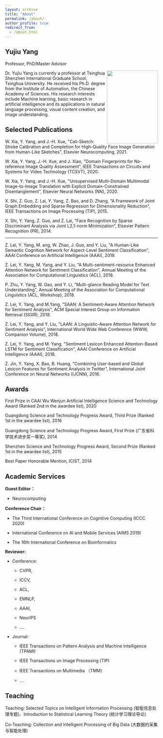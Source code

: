 ```yaml
---
layout: archive
title: "About"
permalink: /about/
author_profile: true
redirect_from:
  - /about.html
---
```


Yujiu Yang
------
Professor, PhD/Master Advisor

<img src="Team Leader.png" width="168" height="240" div align=right>

Dr. Yujiu Yang is currently a professor at Tsinghua Shenzhen International Graduate School, Tsinghua University. He received his Ph.D. degree from the Institute of Automation, the Chinese Academy of Sciences.  His research interests include Machine learning, basic research in artificial intelligence and its applications in natural language processing, visual content creation, and image understanding. 

Selected Publications
------
W. Xia, Y. Yang, and J.-H. Xue, "Cali-Sketch: Stroke Calibration and Completion for High-Quality Face Image Generation from Human-Like Sketches", Elsevier Neurocomputing, 2021. 

W. Xia, Y. Yang, J.-H. Xue, and J. Xiao, "Domain Fingerprints for No-reference Image Quality Assessment", IEEE Transactions on Circuits and Systems for Video Technology (TCSVT), 2020.

W. Xia, Y. Yang, and J.-H. Xue, "Unsupervised Multi-Domain Multimodal Image-to-Image Translation with Explicit Domain-Constrained Disentanglement", Elsevier Neural Networks (NN), 2020.

X. Shi, Z. Guo, Z. Lai, Y. Yang, Z. Bao, and D.  Zhang, "A Framework of Joint Graph Embedding and Sparse Regression for Dimensionality Reduction", IEEE Transactions on Image Processing (TIP), 2015.

X. Shi, Y. Yang, Z. Guo, and Z. Lai, "Face Recognition by Sparse Discriminant Analysis via Joint L2,1-norm Minimization", Elsevier Pattern Recognition (PR), 2014.

------------------------------------------------------

Z. Lei, Y. Yang, M. ang, W. Zhao, J. Guo, and Y. Liu, "A Human-Like Semantic Cognition Network for Aspect-Level Sentiment Classification", AAAI Conference on Artificial Intelligence  (AAAI), 2019.

Z. Lei, Y. Yang, M. Yang, and Y. Liu, "A Multi-sentiment-resource Enhanced Attention Network for Sentiment Classification", Annual Meeting of the Association for Computational Linguistics (ACL), 2018.

P. Zhu, Y. Yang, W. Gao, and Y. Li, "Multi-glance Reading Model for Text Understanding", Annual Meeting of the Association for Computational Linguistics (ACL, Workshop), 2018.

Z. Lei, Y. Yang, and M.Yang, "SAAN: A Sentiment-Aware Attention Network for Sentiment Analysis",  ACM Special Interest Group on Information Retrieval (SIGIR), 2018. 

Z. Lei, Y. Yang, and Y. Liu, "LAAN: A Linguistic-Aware Attention Network for Sentiment Analysis", International World Wide Web Conference (WWW, Companion Volume), 2018.

Z. Lei, Y. Yang, and M. Yang, "Sentiment Lexicon Enhanced Attention-Based LSTM for Sentiment Classification", AAAI Conference on Artificial Intelligence (AAAI), 2018.

Z. Jin, Y. Yang, X. Bao, B. Huang, "Combining User-based and Global Lexicon Features for Sentiment Analysis in Twitter", International Joint Conference on Neural Networks (IJCNN), 2016.

Awards
------
First Prize in CAAI Wu Wenjun Artificial Intelligence Science and Technology Award (Ranked 2nd in the awardee list), 2020

Guangdong Science and Technology Progress Award, Third Prize (Ranked 1st in the awardee list), 2016

Guangdong Science and Technology Progress Award, First Prize (广东省科学技术进步奖一等奖), 2014

Shenzhen Science and Technology Progress Award, Second Prize (Ranked 1st in the awardee list), 2015

Best Paper Honorable Mention, ICIST, 2014

Academic Services
------
**Guest Editor：**

- Neurocomputing

**Conference Chair：**

- The Third International Conference on Cognitive Computing (ICCC 2020) 

- International Conference on AI and Mobile Services (AIMS 2019)

- The 16th International Conference on Bioinformatics

**Reviewer:**

- Conference: 

    - CVPR, 

    - ICCV, 

    - ACL, 

    - EMNLP, 

    - AAAI,

    - NeurIPS

    -  ....

- Journal: 

    - IEEE Transactions on Pattern Analysis and Machine Intelligence (TPAMI)

    - IEEE Transactions on Image Processing (TIP)

    - IEEE Transactions on Multimedia （TMM）

    -  ....

Teaching
------
Teaching: Selected Topics on Intelligent Information Processing (智能信息处理专题)、Introduction to Statistical Learning Theory (统计学习理论导论)

Co-Teaching: Collection and Intelligent Processing of Big Data (大数据的采集与智能处理)